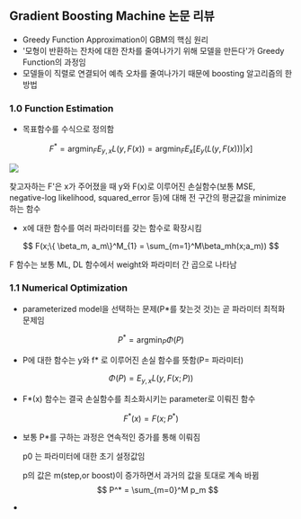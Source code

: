 ## Gradient Boosting Machine 논문 리뷰

* Greedy Function Approximation이 GBM의 핵심 원리
* '모형이 반환하는 잔차에 대한 잔차를 줄여나가기 위해 모델을 만든다'가 Greedy Function의 과정임
* 모델들이 직렬로 연결되어 예측 오차를 줄여나가기 때문에 boosting 알고리즘의 한 방법



### 1.0 Function Estimation

* 목표함수를 수식으로 정의함

$$
F^* = \mathop{\arg\min}_{F}E_{y,x}L(y,F(x)) = \mathop{arg min}_{F}E_{x}[E_y(L(y,F(x)))| x]
$$



<img src="https://render.githubusercontent.com/render/math?math=e^{i \pi} = -1">




찾고자하는 F'은 x가 주어졌을 때 y와 F(x)로 이루어진 손실함수(보통 MSE, negative-log likelihood, squared_error 등)에 대해 전 구간의 평균값을 minimize 하는 함수

* x에 대한 함수를 여러 파라미터를 갖는 함수로 확장시킴

$$
F(x;\{ \beta_m, a_m\}^M_{1} = \sum_{m=1}^M\beta_mh(x;a_m))
$$

F 함수는 보통 ML, DL 함수에서 weight와 파라미터 간 곱으로 나타남

### 1.1 Numerical Optimization

* parameterized model을 선택하는 문제(P*를 찾는것 것)는 곧 파라미터 최적화 문제임

$$
P^* = \mathop{arg min}_P\Phi(P)
$$

* P에 대한 함수는 y와 f* 로 이루어진 손실 함수를 뜻함(P= 파라미터)

$$
\Phi(P) = E_{y,x}L(y,F(x;P))
$$

* F*(x) 함수는 결국 손실함수를 최소화시키는 parameter로 이뤄진 함수

$$
F^*(x) = F(x;P^*)
$$

* 보통 P*를 구하는 과정은 연속적인 증가를 통해 이뤄짐

  p0 는 파라미터에 대한 초기 설정값임

  p의 값은 m(step,or boost)이 증가하면서 과거의 값을 토대로 계속 바뀜
  $$
  P^* = \sum_{m=0}^M p_m
  $$
  
* 




















